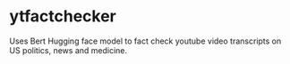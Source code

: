 # ytfactchecker
Uses Bert Hugging face model to fact check youtube video transcripts on US politics, news and medicine.

